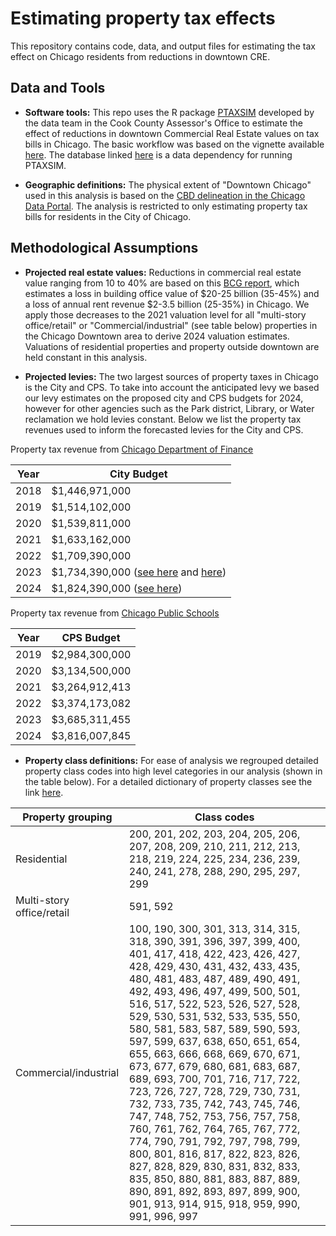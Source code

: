 # Estimating property tax effects
This repository contains code, data, and output files for estimating the tax effect on Chicago residents from reductions in downtown CRE.

## Data and Tools
* **Software tools:** This repo uses the R package [PTAXSIM](https://github.com/ccao-data/ptaxsim/) developed by the data team in the Cook County Assessor's Office to estimate the effect of reductions in downtown Commercial Real Estate values on tax bills in Chicago. The basic workflow was based on the vignette available [here](https://ccao-data.github.io/ptaxsim/articles/reassessment.html#future-reassessments). The database linked [here](https://github.com/ccao-data/ptaxsim/#ptaxsim) is a data dependency for running PTAXSIM.

* **Geographic definitions:** The physical extent of "Downtown Chicago" used in this analysis is based on the [CBD delineation in the Chicago Data Portal](https://data.cityofchicago.org/api/geospatial/tksj-nvsw). The analysis is restricted to only estimating property tax bills for residents in the City of Chicago.

## Methodological Assumptions 
* **Projected real estate values:**
Reductions in commercial real estate value ranging from 10 to 40% are based on this [BCG report](https://www.bcg.com/publications/2023/countering-the-surge-of-zombie-buildings), which estimates a loss in building office value of $20-25 billion (35-45%) and a loss of annual rent revenue $2-3.5 billion (25-35%) in Chicago. We apply those decreases to the 2021 valuation level for all "multi-story office/retail" or "Commercial/industrial" (see table below) properties in the Chicago Downtown area to derive 2024 valuation estimates. Valuations of residential properties and property outside downtown are held constant in this analysis. 

* **Projected levies:**
The two largest sources of property taxes in Chicago is the City and CPS. To take into account the anticipated levy we based our levy estimates on the proposed city and CPS budgets for 2024, however for other agencies such as the Park district, Library, or Water reclamation we hold levies constant. Below we list the property tax revenues used to inform the forecasted levies for the City and CPS.

Property tax revenue from [Chicago Department of Finance](https://www.chicago.gov/content/dam/city/depts/fin/supp_info/CAFR/2022CAFR/ACFR_2022.pdf#page=216)

| Year | City Budget                                                                                                                                                                                                                                                                                     |
|------|--------------------------------------------------------------------------------------------------------------------------------------------------------------------------------------------------------------------------------------------------------------------------------------------|
| 2018 | $1,446,971,000                                                                                                                                                                                                                                                                             |
| 2019 | $1,514,102,000                                                                                                                                                                                                                                                                             |
| 2020 | $1,539,811,000                                                                                                                                                                                                                                                                             |
| 2021 | $1,633,162,000                                                                                                                                                                                                                                                                             |
| 2022 | $1,709,390,000                                                                                                                                                                                                                                                                             |
| 2023 | $1,734,390,000 ([see here](https://www.chicago.gov/content/dam/city/depts/COFA/ProposedBudget/COFA_AnalysisOfAnnualProposedBudget_FY2023.pdf#page=5) and [here](https://www.chicago.gov/content/dam/city/depts/COFA/ProposedBudget/COFA_AnalysisOfAnnualProposedBudget_FY2023.pdf#page=5)) |
| 2024 | $1,824,390,000 ([see here](https://www.chicago.gov/content/dam/city/depts/COFA/ProposedBudget/Presentations_ProposedBudget/Mid-Year-Budget-Forecast-COFA-Analysis.pdf#page=3))                                                                                                             |

Property tax revenue from [Chicago Public Schools](https://www.cps.edu/about/finance/budget/)

| Year | CPS Budget         |
|------|----------------|
| 2019 | $2,984,300,000 |
| 2020 | $3,134,500,000 |
| 2021 | $3,264,912,413 |
| 2022 | $3,374,173,082 |
| 2023 | $3,685,311,455 |
| 2024 | $3,816,007,845 |

* **Property class definitions:**
For ease of analysis we regrouped detailed property class codes into high level categories in our analysis (shown in the table below). For a detailed dictionary of property classes see the link [here](https://prodassets.cookcountyassessor.com/s3fs-public/form_documents/classcode.pdf).

| Property grouping         | Class codes                                                                                                                                                                                                                                                                                                                                                                                                                                                                                                                                                                                                                                                                                                                                                                                                                                        |
|---------------------------|----------------------------------------------------------------------------------------------------------------------------------------------------------------------------------------------------------------------------------------------------------------------------------------------------------------------------------------------------------------------------------------------------------------------------------------------------------------------------------------------------------------------------------------------------------------------------------------------------------------------------------------------------------------------------------------------------------------------------------------------------------------------------------------------------------------------------------------------------|
| Residential               | 200, 201, 202, 203, 204, 205, 206, 207, 208, 209, 210, 211, 212, 213, 218, 219, 224, 225, 234, 236, 239, 240, 241, 278, 288, 290, 295, 297, 299                                                                                                                                                                                                                                                                                                                                                                                                                                                                                                                                                                                                                                                                                                    |
| Multi-story office/retail | 591, 592                                                                                                                                                                                                                                                                                                                                                                                                                                                                                                                                                                                                                                                                                                                                                                                                                                           |
| Commercial/industrial     | 100, 190, 300, 301, 313, 314, 315, 318, 390, 391, 396, 397, 399, 400, 401, 417, 418, 422, 423, 426, 427, 428, 429, 430, 431, 432, 433, 435, 480, 481, 483, 487, 489, 490, 491, 492, 493, 496, 497, 499, 500, 501, 516, 517, 522, 523, 526, 527, 528, 529, 530, 531, 532, 533, 535, 550, 580, 581, 583, 587, 589, 590, 593, 597, 599, 637, 638, 650, 651, 654, 655, 663, 666, 668, 669, 670, 671, 673, 677, 679, 680, 681, 683, 687, 689, 693, 700, 701, 716, 717, 722, 723, 726, 727, 728, 729, 730, 731, 732, 733, 735, 742, 743, 745, 746, 747, 748, 752, 753, 756, 757, 758, 760, 761, 762, 764, 765, 767, 772, 774, 790, 791, 792, 797, 798, 799, 800, 801, 816, 817, 822, 823, 826, 827, 828, 829, 830, 831, 832, 833, 835, 850, 880, 881, 883, 887, 889, 890, 891, 892, 893, 897, 899, 900, 901, 913, 914, 915, 918, 959, 990, 991, 996, 997 |


